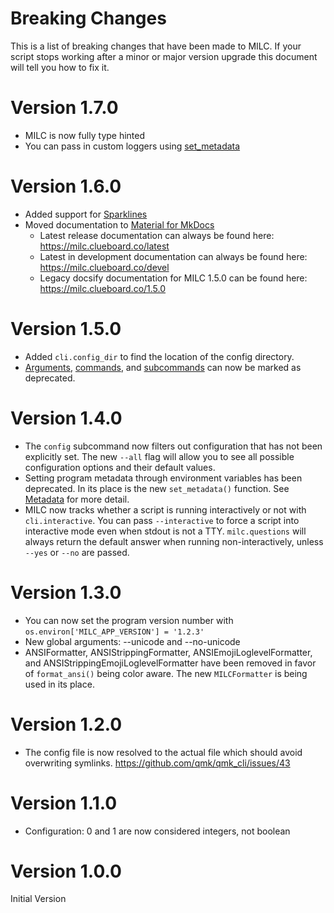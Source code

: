 # Breaking Changes

This is a list of breaking changes that have been made to MILC. If your script stops working after a minor or major version upgrade this document will tell you how to fix it.

# Version 1.7.0
* MILC is now fully type hinted
* You can pass in custom loggers using [set_metadata](metadata.md)

# Version 1.6.0

* Added support for [Sparklines](sparklines.md)
* Moved documentation to [Material for MkDocs](https://squidfunk.github.io/mkdocs-material/)
    * Latest release documentation can always be found here: <https://milc.clueboard.co/latest>
    * Latest in development documentation can always be found here: <https://milc.clueboard.co/devel>
    * Legacy docsify documentation for MILC 1.5.0 can be found here: <https://milc.clueboard.co/1.5.0>

# Version 1.5.0

* Added `cli.config_dir` to find the location of the config directory.
* [Arguments](argument_parsing.md#deprecated), [commands](api_milc.md#entrypoint), and [subcommands](api_milc.md#add_subcommand) can now be marked as deprecated.

# Version 1.4.0

* The `config` subcommand now filters out configuration that has not been explicitly set. The new `--all` flag will allow you to see all possible configuration options and their default values.
* Setting program metadata through environment variables has been deprecated. In its place is the new `set_metadata()` function. See [Metadata](metadata.md) for more detail.
* MILC now tracks whether a script is running interactively or not with `cli.interactive`. You can pass `--interactive` to force a script into interactive mode even when stdout is not a TTY. `milc.questions` will always return the default answer when running non-interactively, unless `--yes` or `--no` are passed.

# Version 1.3.0

* You can now set the program version number with `os.environ['MILC_APP_VERSION'] = '1.2.3'`
* New global arguments: --unicode and --no-unicode
* ANSIFormatter, ANSIStrippingFormatter, ANSIEmojiLoglevelFormatter, and ANSIStrippingEmojiLoglevelFormatter have been removed in favor of `format_ansi()` being color aware. The new `MILCFormatter` is being used in its place.

# Version 1.2.0

* The config file is now resolved to the actual file which should avoid overwriting symlinks. <https://github.com/qmk/qmk_cli/issues/43>

# Version 1.1.0

* Configuration: 0 and 1 are now considered integers, not boolean

# Version 1.0.0

Initial Version
